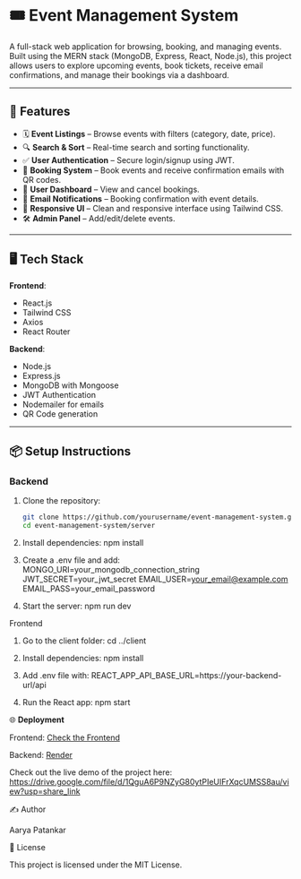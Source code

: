 # 🎟️ Event Management System

A full-stack web application for browsing, booking, and managing events. Built using the MERN stack (MongoDB, Express, React, Node.js), this project allows users to explore upcoming events, book tickets, receive email confirmations, and manage their bookings via a dashboard.

---

## 🔧 Features

- 🗓️ **Event Listings** – Browse events with filters (category, date, price).
- 🔍 **Search & Sort** – Real-time search and sorting functionality.
- ✅ **User Authentication** – Secure login/signup using JWT.
- 🛒 **Booking System** – Book events and receive confirmation emails with QR codes.
- 🧾 **User Dashboard** – View and cancel bookings.
- 📨 **Email Notifications** – Booking confirmation with event details.
- 📱 **Responsive UI** – Clean and responsive interface using Tailwind CSS.
- 🛠️ **Admin Panel** – Add/edit/delete events.

---

## 🖥️ Tech Stack

**Frontend**:  
- React.js  
- Tailwind CSS  
- Axios  
- React Router

**Backend**:  
- Node.js  
- Express.js  
- MongoDB with Mongoose  
- JWT Authentication  
- Nodemailer for emails  
- QR Code generation

---

## 📦 Setup Instructions

### Backend

1. Clone the repository:
   ```bash
   git clone https://github.com/yourusername/event-management-system.git
   cd event-management-system/server
   
2. Install dependencies:
npm install

3. Create a .env file and add:
MONGO_URI=your_mongodb_connection_string
JWT_SECRET=your_jwt_secret
EMAIL_USER=your_email@example.com
EMAIL_PASS=your_email_password

4. Start the server:
npm run dev

Frontend
1. Go to the client folder:
cd ../client

2. Install dependencies:
npm install

3. Add .env file with:
REACT_APP_API_BASE_URL=https://your-backend-url/api

4. Run the React app:
npm start


🌐 <b>Deployment</b>

Frontend: [Check the Frontend](https://68614b08511d55be245141b0--eventmanagement2025.netlify.app/)

Backend: [Render](https://event-management-system-q7r9.onrender.com/api)


Check out the live demo of the project here:
https://drive.google.com/file/d/1QguA6P9NZyG80ytPIeUIFrXqcUMSS8au/view?usp=share_link

✍️ Author

Aarya Patankar

📃 License

This project is licensed under the MIT License.
